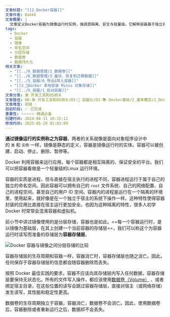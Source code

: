 ```yaml
---
文章标题: "[[2_Docker容器]]"
文章作者: Dakkk
文章概要: |
  文章定义Docker容器为镜像运行时实例，强调其隔离、安全与轻量级。它解释容器基于独立命名空间运行，指出其存储层数据非持久化。文章推荐使用数据卷实现数据持久化，这是Docker最佳实践。
tags:
  - Docker
  - 容器
  - 镜像
  - 命名空间
  - 分层存储
  - 数据卷
  - 数据持久化
相关文章:
  - "[[../6_数据管理/1_数据卷]]"
  - "[[../6_数据管理/3_备份、恢复和迁移数据]]"
  - "[[../5_容器/6_导出&导入容器]]"
  - "[[2_📕Docker 本地安装 Minio 对象存储]]"
  - "[[../5_容器/1_启动容器]]"
文章分类: 🛠️ 开发工具和OS相关
文章路径: 08-🛠️ 开发工具和OS相关/03-🐋 容器化/01-📚 Docker基础/2_基本概念/2_Docker容器.md
文章难度: 初级 💧
目前阶段: ✅ 已完成
重要性: ⭐⭐⭐⭐⭐ 精通必备
创建时间: 2024-08-11 18:15:12
修改时间: 2025-05-28 01:03:09
---
```


**通过镜像运行的实例称之为容器**，两者的关系就像是面向对象程序设计中的 `类` 和 `实例` 一样，镜像是静态的定义，容器是镜像运行时的实体。容器可以被创建、启动、停止、删除、暂停等。

Docker 利用容器来运行应用，每个容器都是相互隔离的、保证安全的平台。我们可以把容器看做是一个轻量级的Linux 运行环境。

容器的实质是进程，但与直接在宿主执行的进程不同，容器进程运行于属于自己的独立的命名空间。因此容器可以拥有自己的 `root` 文件系统、自己的网络配置、自己的进程空间，甚至自己的用户 ID 空间。容器内的进程是运行在一个隔离的环境里，使用起来，就好像是在一个独立于宿主的系统下操作一样。这种特性使得容器封装的应用比直接在宿主运行更加安全。也因为这种隔离的特性，很多人初学 Docker 时常常会混淆容器和虚拟机。

前小节中讲过镜像使用的是分层存储，容器也是如此。==每一个容器运行时，是以镜像为基础层，在其上创建一个当前容器的存储层==，我们可以称这个为容器运行时读写而准备的存储层为**容器存储层**。

![Docker 容器与镜像之间分层存储的比较](https://img.quanxiaoha.com/quanxiaoha/166260036956133 "Docker 容器与镜像之间分层存储的比较")

容器存储层的生存周期和容器一样，容器消亡时，容器存储层也随之消亡。因此，任何保存于容器存储层的信息都会随容器删除而丢失。

按照 Docker 最佳实践的要求，容器不应该向其存储层内写入任何数据，容器存储层要保持无状态化。所有的文件写入操作，都应该使用[数据卷（Volume）](https://www.quanxiaoha.com/docker/docker-volume.html) 、或者 绑定宿主目录，在这些位置的读写会跳过容器存储层，直接对宿主（或网络存储）发生读写，其性能和稳定性更高。

数据卷的生存周期独立于容器，容器消亡，数据卷不会消亡。因此，使用数据卷后，容器删除或者重新运行之后，数据却不会丢失。
